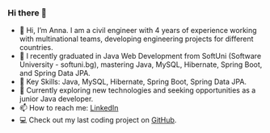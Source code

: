 ### Hi there 👋

- 👋 Hi, I’m Anna. I am a civil engineer with 4 years of experience working with multinational teams, developing engineering projects for different countries.
- 🌱 I recently graduated in Java Web Development from SoftUni (Software University - softuni.bg), mastering Java, MySQL, Hibernate, Spring Boot, and Spring Data JPA.
- 🔧 Key Skills: Java, MySQL, Hibernate, Spring Boot, Spring Data JPA.
- 🚀 Currently exploring new technologies and seeking opportunities as a junior Java developer.
- 📫 How to reach me: [LinkedIn](https://www.linkedin.com/in/annamileva/)
- 💻 Check out my last coding project on [GitHub](https://github.com/98AnnaM/recipe-website-project).


<!--
**98AnnaM/98AnnaM** is a ✨ _special_ ✨ repository because its `README.md` (this file) appears on your GitHub profile.

Here are some ideas to get you started:

- 🔭 I’m currently working on ...
- 🌱 I’m currently learning ...
- 👯 I’m looking to collaborate on ...
- 🤔 I’m looking for help with ...
- 💬 Ask me about ...
- 📫 How to reach me: ...
- 😄 Pronouns: ...
- ⚡ Fun fact: ...
-->
